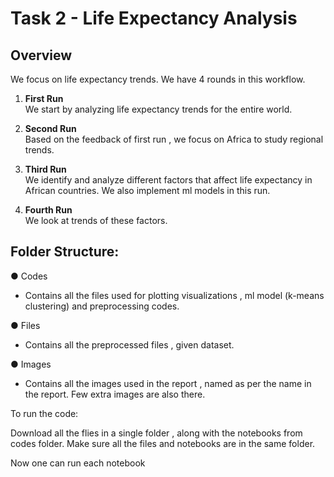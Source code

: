 # Task 2 - Life Expectancy Analysis

## Overview
We focus on life expectancy trends. We have 4 rounds in this workflow. 

1. **First Run**  
   We start by analyzing life expectancy trends for the entire world.

2. **Second Run**  
   Based on the feedback of first run , we focus on Africa to study regional trends.

3. **Third Run**  
   We identify and analyze different factors that affect life expectancy in African countries. We also implement ml models in this run.

4. **Fourth Run**  
   We look at trends of these factors.

## Folder Structure:

● Codes
- Contains all the files used for plotting visualizations , ml model (k-means clustering) and preprocessing codes.
  
● Files
- Contains all the preprocessed files , given dataset.
  
● Images
- Contains all the images used in the report , named as per the name in the report. Few extra images are also there.

To run the code:

Download all the flies in a single folder , along with the notebooks from
codes folder. Make sure all the files and notebooks are in the same folder.

Now one can run each notebook
